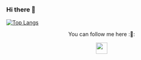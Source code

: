 ### Hi there 👋
[![Top Langs](https://github-readme-stats.vercel.app/api/top-langs/?username=Agustintop&bg_color=000000&text_color=FFFFFF&title_color=159E4A&langs_count=10&card_width=1000&layout=compact)](https://github.com/Agustintop/github-readme-stats)

<p align="center">
  You can follow me here :💜:
</p>
<p align="center">
  <a href="https://instagram.com/aggustinto">
    <img src="![instagram](https://user-images.githubusercontent.com/91294903/137614782-629a3e1a-0829-4a20-8572-e7183ec5e7e2.png)
" width="30px" height="30px">
  </a>
